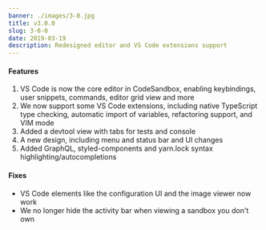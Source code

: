 ```yaml
---
banner: ./images/3-0.jpg
title: v3.0.0
slug: 3-0-0
date: 2019-03-19
description: Redesigned editor and VS Code extensions support
---
```


#### Features

1. VS Code is now the core editor in CodeSandbox, enabling keybindings, user
   snippets, commands, editor grid view and more
2. We now support some VS Code extensions, including native TypeScript type
   checking, automatic import of variables, refactoring support, and VIM mode
3. Added a devtool view with tabs for tests and console
4. A new design, including menu and status bar and UI changes
5. Added GraphQL, styled-components and yarn.lock syntax
   highlighting/autocompletions

#### Fixes

- VS Code elements like the configuration UI and the image viewer now work
- We no longer hide the activity bar when viewing a sandbox you don't own
